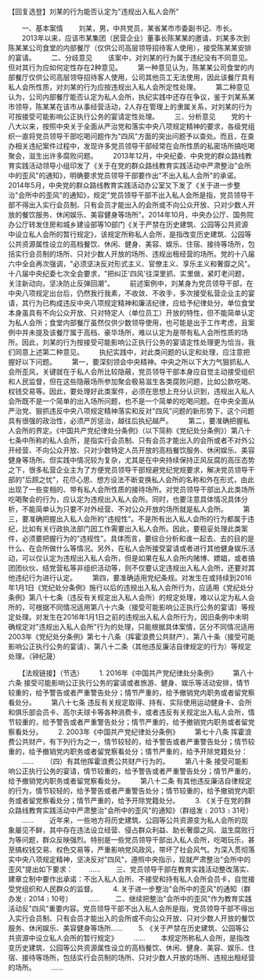 【回复选登】刘某的行为能否认定为"违规出入私人会所"











　　一、基本案情 　　刘某，男，中共党员，某省某市市委副书记、市长。
　　2013年以来，应该市某集团（民营企业）董事长陈某某的邀请，刘某多次到陈某某公司食堂的内部餐厅（仅供公司高层领导招待客人使用），接受陈某某安排的宴请。
　　二、分歧意见
　　该案中，对刘某的行为属于违纪没有不同意见。但对其行为应如何定性存在2种意见。
　　第一种意见认为，陈某某公司食堂的内部餐厅仅供公司高层领导招待客人使用，公司其他员工无法使用，因此该餐厅具有私人会所性质，对刘某的行为应按违规出入私人会所定性处理。
　　第二种意见认为，公司内部餐厅能否认定为私人会所，执纪实践中还存在争议，鉴于刘某系某市领导，陈某某在该市从事经营活动，2人存在管理上的隶属关系，对刘某的行为可按接受可能影响公正执行公务的宴请定性处理。
　　三、分析意见
　　党的十八大以来，按照中央关于全面从严治党和落实中央八项规定精神的要求，各级党组织一直将党员领导干部吃喝问题作为"四风"方面的突出问题予以查处。而且，在查办相关违纪案件过程中，发现许多党员领导干部经常在会所性质的私密场所搞吃喝聚会，滋生出许多腐败问题。
　　2013年12月，中央纪委、中央党的群众路线教育实践活动领导小组印发了《关于在党的群众路线教育实践活动中严肃整治"会所中的歪风"的通知》，明确要求党员领导干部要作出"不出入私人会所"的承诺。2014年5月，中央党的群众路线教育实践活动办公室又下发了《关于进一步整治"会所中的歪风"的通知》，规定"党员领导干部不出入私人会所是指，党员领导干部不得出入实行会员制、只有会员才能出入的会所或不向公众开放、只对少数人开放的餐饮服务、休闲娱乐、美容健身等场所"。2014年10月，中央办公厅、国务院办公厅转发住房和城乡建设部等10部门《关于严禁在历史建筑、公园等公共资源中设立私人会所的暂行规定》，该规定所称私人会所，是指改变历史建筑、公园等公共资源属性设立的高档餐饮、休闲、健身、美容、娱乐、住宿、接待等场所，包括实行会员制的场所、只对少数人开放的场所、违规出租经营的场所。党的十八届六中全会再次强调，"必须坚决反对形式主义、官僚主义、享乐主义和奢靡之风"。十八届中央纪委七次全会要求，"把纠正'四风'往深里抓、实里做，紧盯老问题，关注新动向，坚决防止反弹回潮"。
　　前述案例中，刘某身为党员领导干部，在中央八项规定出台后，仍然我行我素，不收敛、不收手，多次接受私营企业主的宴请，其行为已构成违反中央八项规定精神和廉洁纪律，应给予纪律处分。单位食堂本身虽具有不向公众开放、只对特定人（单位员工）开放的特性，但不能简单认定为私人会所；食堂内部餐厅虽然仅供少数领导使用，也可能是出于工作考虑，且案例中并未提及该餐厅属于高档、豪华场所，难以认定为是带有私人会所性质的场所。因此，刘某的行为按接受可能影响公正执行公务的宴请定性处理更为恰当，我们同意上述第二种意见。
　　执纪实践中，对此类问题的认定和处理，应注意把握好以下问题。
　　第一，要深刻领会中央精神。中央之所以下大力气狠抓私人会所歪风，关键就在于私人会所比较隐蔽，党员领导干部本身应自觉主动接受组织和人民监督，但在这些隐蔽场所参加聚会极易滋生各类腐败问题，比如公款吃喝、权钱交易等。因此，要处理好此类案件，必须在思想上充分认识到，违规出入私人会所既不是一个简单的出入场所问题，也不是一个简单的吃喝问题。在中央全面从严治党、狠抓违反中央八项规定精神落实和反对"四风"问题的新形势下，这个问题具有很强的政治性，必须严厉惩治，越往后执纪越严。
　　第二，要准确把握私人会所的界定。《中国共产党纪律处分条例》（以下简称《党纪处分条例》）第八十七条中所称的私人会所，是指实行会员制、只有会员才能出入的会所或者不对外公开经营、不向公众开放、只对少数特定人员开放的高档餐饮服务、休闲娱乐、美容健身等场所。但实践中情况较为复杂，尤其是在中央持续保持正风反腐的高压态势之下，很多私营企业主为了方便党员领导干部规避党纪党规要求，解决党员领导干部的"后顾之忧"，花尽心思、想方设法不断变换私人会所的名称和外在形式，由此出现了一些变相的、带有私人会所性质的接待场所。对党员领导干部出入此类场所吃喝聚会的行为，应认定为违规出入私人会所。同时，也要注意具体情况具体分析，不能简单认为只要不对外经营、不对公众开放的场所就是私人会所。
　　第三，要准确把握出入私人会所的"违规性"。不是所有出入私人会所的行为都属于违纪，比如有关行政执法部门因工作需要出入私人会所。因此，要稳妥处理此类案件，必须要把握行为的"违规性"。具体而言，要综合分析和谁一起去、去的目的是什么、在会所做什么等情况。另外，在私人会所接受宴请或者进行其他健身娱乐活动，可以仅认定为违规出入私人会所，但是如果在私人会所内赌博、嫖娼，或者搞团团伙伙、结党营私等非组织活动等，则不仅要认定违规出入私人会所，还要对其他违纪行为进行认定。
　　第四，要准确适用党纪条规。对发生在或持续到2016年1月1日《党纪处分条例》施行以后的违规出入私人会所行为，应适用《党纪处分条例》第八十七条（违反有关规定出入私人会所）的规定处理，难以认定为私人会所的，可根据不同情况适用第八十六条（接受可能影响公正执行公务的宴请）等规定处理。对发生在2016年1月1日之前的违规出入私人会所行为，因旧条例中未明确规定对"违规出入私人会所"行为的处理，只能根据具体案情，区分不同情况适用2003年《党纪处分条例》第七十八条（挥霍浪费公共财产）、第八十条（接受可能影响公正执行公务的宴请）、第八十二条（其他违反廉洁自律规定的行为）等规定处理。（钟纪晟）

　　【法规链接】（节选） 　　1. 2016年《中国共产党纪律处分条例》
　　第八十六条
接受可能影响公正执行公务的宴请或者旅游、健身、娱乐等活动安排，情节较重的，给予警告或者严重警告处分；情节严重的，给予撤销党内职务或者留党察看处分。
　　第八十七条
违反有关规定取得、持有、实际使用运动健身卡、会所和俱乐部会员卡、高尔夫球卡等各种消费卡，或者违反有关规定出入私人会所，情节较重的，给予警告或者严重警告处分；情节严重的，给予撤销党内职务或者留党察看处分。
　　2. 2003年《中国共产党纪律处分条例》 　　第七十八条
挥霍浪费公共财产，有下列行为之一，情节较轻的，给予警告或者严重警告处分；情节较重的，给予撤销党内职务或者留党察看处分；情节严重的，给予开除党籍处分：
　　...... 　　（四）有其他挥霍浪费公共财产行为的。 　　第八十条
接受可能影响公正执行公务的宴请，情节较重的，给予警告或者严重警告处分；情节严重的，给予撤销党内职务或者留党察看处分。
　　第八十二条
有其他违反廉洁自律规定的行为，情节较轻的，给予警告或者严重警告处分；情节较重的，给予撤销党内职务或者留党察看处分；情节严重的，给予开除党籍处分。
　　3.
《关于在党的群众路线教育实践活动中严肃整治"会所中的歪风"的通知》（群组发﹝2013﹞31号）
　　......
　　近年来，一些地方将历史建筑、公园等公共资源变为私人会所的现象屡见不鲜，其中存在违法设立经营、侵占群众利益、助长奢靡之风、滋生腐败行为等问题，群众反映强烈。特别是一些党员领导干部出入私人会所，吃喝玩乐，甚至搞权钱交易、权色交易等，严重影响党风政风，带坏了社会风气。为深入贯彻落实中央八项规定精神，坚决反对"四风"，遵照中央指示，现就严肃整治"会所中的歪风"提出如下要求：
　　......
　　三、党员领导干部在教育实践活动整改落实、建章立制中要作出承诺：不出入私人会所、不接受和持有私人会所会员卡，自觉接受党组织和人民群众的监督。
　　4. 关于进一步整治"会所中的歪风"的通知（群办发﹝2014﹞10号）
　　......
　　二、继续把整治"会所中的歪风"作为教育实践活动反"四风"重要内容。党员领导干部不出入私人会所是指，党员领导干部不得出入实行会员制、只有会员才能出入的会所或不向公众开放、只对少数人开放的餐饮服务、休闲娱乐、美容健身等场所......
　　5. 《关于严禁在历史建筑、公园等公共资源中设立私人会所的暂行规定》
　　......
　　本规定所称私人会所，是指改变历史建筑、公园等公共资源属性设立的高档餐饮、休闲、健身、美容、娱乐、住宿、接待等场所，包括实行会员制的场所、只对少数人开放的场所、违规出租经营的场所。
　　......
